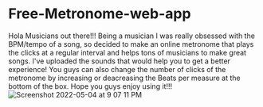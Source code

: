 # Free-Metronome-web-app

Hola Musicians out there!!!
Being a musician I was really obsessed with the BPM/tempo of a song, so decided to make an online metronome that plays the clicks at a regular interval and helps tons of musicians to make great songs.
I've uploaded the sounds that would help you to get a better experience!
You guys can also change the number of clicks of the metronome by increasing or deacreasing the Beats per measure at the bottom of the box.
Hope you guys enjoy using it!!!
![Screenshot 2022-05-04 at 9 07 11 PM](https://user-images.githubusercontent.com/76726757/166717959-3afe53a6-fab7-49c7-b33a-38bb4b1dfb1a.png)
